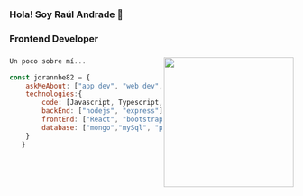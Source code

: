 ### Hola! Soy Raúl Andrade 👋
### Frontend Developer

### <img align='right' src="https://media.giphy.com/media/xT9IgzoKnwFNmISR8I/giphy.gif" width="230">

```js
Un poco sobre mí...

const jorannbe82 = {
    askMeAbout: ["app dev", "web dev", "tech"],
    technologies:{
        code: [Javascript, Typescript, HTML, CSS],
        backEnd: ["nodejs", "express"],
        frontEnd: ["React", "bootstrap", "next.js", "ant design", "material-ui"],
        database: ["mongo","mySql", "postgress"]        
    }
   }

